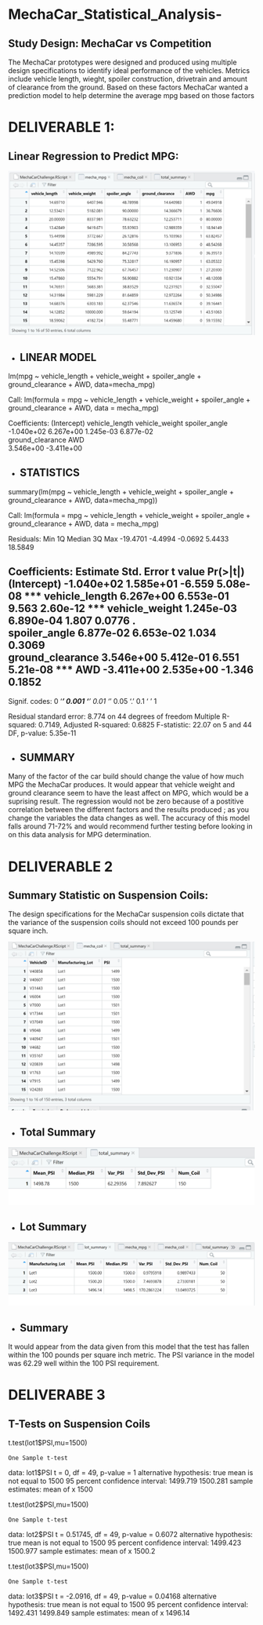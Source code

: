 # MechaCar_Statistical_Analysis-
## Study Design: MechaCar vs Competition

The MechaCar prototypes were designed and produced using multiple design specifications to identify ideal performance of the vehicles.  Metrics include vehicle length, wieght, spoiler construction, drivetrain and amount of clearance from the ground.  Based on these factors MechaCar wanted a prediction model to help determine the average mpg based on those factors 

# DELIVERABLE 1:
## Linear Regression to Predict MPG:

![mecha_mpg](https://github.com/Sacdees/MechaCar_Statistical_Analysis-/blob/main/Resources/mecha_mpg.png)

- ## LINEAR MODEL

lm(mpg ~ vehicle_length + vehicle_weight + spoiler_angle + ground_clearance + AWD, data=mecha_mpg)

Call:
lm(formula = mpg ~ vehicle_length + vehicle_weight + spoiler_angle + 
    ground_clearance + AWD, data = mecha_mpg)

Coefficients:
     (Intercept)    vehicle_length    vehicle_weight     spoiler_angle  
      -1.040e+02         6.267e+00         1.245e-03         6.877e-02  
ground_clearance               AWD  
       3.546e+00        -3.411e+00 

- ## STATISTICS
summary(lm(mpg ~ vehicle_length + vehicle_weight + spoiler_angle + ground_clearance + AWD, data=mecha_mpg)) 

Call:
lm(formula = mpg ~ vehicle_length + vehicle_weight + spoiler_angle + 
    ground_clearance + AWD, data = mecha_mpg)

Residuals:
     Min       1Q   Median       3Q      Max 
-19.4701  -4.4994  -0.0692   5.4433  18.5849 

Coefficients:
                   Estimate Std. Error t value Pr(>|t|)    
(Intercept)      -1.040e+02  1.585e+01  -6.559 5.08e-08 ***
vehicle_length    6.267e+00  6.553e-01   9.563 2.60e-12 ***
vehicle_weight    1.245e-03  6.890e-04   1.807   0.0776 .  
spoiler_angle     6.877e-02  6.653e-02   1.034   0.3069    
ground_clearance  3.546e+00  5.412e-01   6.551 5.21e-08 ***
AWD              -3.411e+00  2.535e+00  -1.346   0.1852    
---
Signif. codes:  0 ‘***’ 0.001 ‘**’ 0.01 ‘*’ 0.05 ‘.’ 0.1 ‘ ’ 1

Residual standard error: 8.774 on 44 degrees of freedom
Multiple R-squared:  0.7149,	Adjusted R-squared:  0.6825 
F-statistic: 22.07 on 5 and 44 DF,  p-value: 5.35e-11

- ## SUMMARY
Many of the factor of the car build should change the value of how much MPG the MechaCar produces.  It would appear that vehicle weight and ground clearance seem to have the least affect on MPG, which would be a suprising result.  The regression would not be zero because of a postitive correlation between the different factors and the results produced ; as you change the variables the data changes as well.  The accuracy of this model falls around 71-72% and would recommend further testing before looking in on this data analysis for MPG determination.  

# DELIVERABLE 2 
## Summary Statistic on Suspension Coils:

The design specifications for the MechaCar suspension coils dictate that the variance of the suspension coils should not exceed 100 pounds per square inch.

![mecha_mpg](https://github.com/Sacdees/MechaCar_Statistical_Analysis-/blob/main/Resources/mecha_coil.png)

- ## Total Summary

![mecha_mpg](https://github.com/Sacdees/MechaCar_Statistical_Analysis-/blob/main/Resources/total_summary.png)

- ## Lot Summary

![mecha_mpg](https://github.com/Sacdees/MechaCar_Statistical_Analysis-/blob/main/Resources/lot_summary.png)

- ## Summary
It would appear from the data given from this model that the test has fallen within the 100 pounds per square inch metric.  The PSI variance in the model was 62.29 well within the 100 PSI requirement.

# DELIVERABE 3
## T-Tests on Suspension Coils

t.test(lot1$PSI,mu=1500)

	One Sample t-test

data:  lot1$PSI
t = 0, df = 49, p-value = 1
alternative hypothesis: true mean is not equal to 1500
95 percent confidence interval:
 1499.719 1500.281
sample estimates:
mean of x 
     1500 

t.test(lot2$PSI,mu=1500)

	One Sample t-test

data:  lot2$PSI
t = 0.51745, df = 49, p-value = 0.6072
alternative hypothesis: true mean is not equal to 1500
95 percent confidence interval:
 1499.423 1500.977
sample estimates:
mean of x 
   1500.2 

t.test(lot3$PSI,mu=1500)

	One Sample t-test

data:  lot3$PSI
t = -2.0916, df = 49, p-value = 0.04168
alternative hypothesis: true mean is not equal to 1500
95 percent confidence interval:
 1492.431 1499.849
sample estimates:
mean of x 
  1496.14 